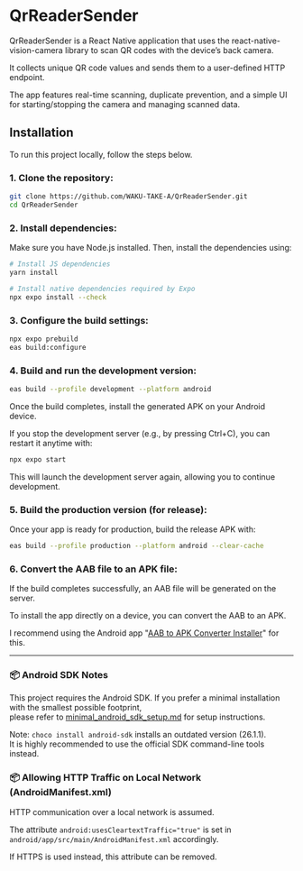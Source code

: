 # QrReaderSender

QrReaderSender is a React Native application that uses the react-native-vision-camera library to scan QR codes with the device’s back camera.

It collects unique QR code values and sends them to a user-defined HTTP endpoint.

The app features real-time scanning, duplicate prevention, and a simple UI for starting/stopping the camera and managing scanned data.

## Installation

To run this project locally, follow the steps below.

### 1. Clone the repository:

```bash
git clone https://github.com/WAKU-TAKE-A/QrReaderSender.git
cd QrReaderSender
```

### 2. Install dependencies:

Make sure you have Node.js installed. Then, install the dependencies using:

```bash
# Install JS dependencies
yarn install

# Install native dependencies required by Expo
npx expo install --check
```

### 3. Configure the build settings:

```bash
npx expo prebuild
eas build:configure
```

### 4. Build and run the development version:

```bash
eas build --profile development --platform android
```

Once the build completes, install the generated APK on your Android device.

If you stop the development server (e.g., by pressing Ctrl+C), you can restart it anytime with:​

```bash
npx expo start
```

This will launch the development server again, allowing you to continue development.

### 5. Build the production version (for release):

Once your app is ready for production, build the release APK with:

```bash
eas build --profile production --platform android --clear-cache
```

### 6. Convert the AAB file to an APK file:

If the build completes successfully, an AAB file will be generated on the server.  

To install the app directly on a device, you can convert the AAB to an APK.  

I recommend using the Android app "[AAB to APK Converter Installer](https://play.google.com/store/apps/details?id=com.recklet.aabconverter)" for this.

---

### 📦 Android SDK Notes

This project requires the Android SDK. If you prefer a minimal installation with the smallest possible footprint,  
please refer to [minimal_android_sdk_setup.md](./minimal_android_sdk_setup.md) for setup instructions.

Note: `choco install android-sdk` installs an outdated version (26.1.1).  
It is highly recommended to use the official SDK command-line tools instead.

### 📦 Allowing HTTP Traffic on Local Network (AndroidManifest.xml)

HTTP communication over a local network is assumed.  

The attribute `android:usesCleartextTraffic="true"` is set in `android/app/src/main/AndroidManifest.xml` accordingly.  

If HTTPS is used instead, this attribute can be removed.
